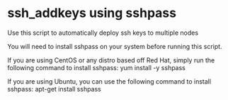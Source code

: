 # ssh_addkeys using sshpass

Use this script to automatically deploy ssh keys to multiple nodes

You will need to install sshpass on your system before running this script.

If you are using CentOS or any distro based off Red Hat, simply run the following command to install sshpass: yum install -y sshpass

If you are using Ubuntu, you can use the following command to install sshpass: apt-get install sshpass

